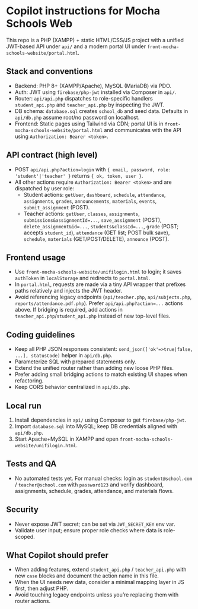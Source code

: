 # Copilot instructions for Mocha Schools Web

This repo is a PHP (XAMPP) + static HTML/CSS/JS project with a unified JWT-based API under `api/` and a modern portal UI under `front-mocha-schools-website/portal.html`.

## Stack and conventions
- Backend: PHP 8+ (XAMPP/Apache), MySQL (MariaDB) via PDO.
- Auth: JWT using `firebase/php-jwt` installed via Composer in `api/`.
- Router: `api/api.php` dispatches to role-specific handlers `student_api.php` and `teacher_api.php` by inspecting the JWT.
- DB schema: `database.sql` creates `school_db` and seed data. Defaults in `api/db.php` assume root/no password on localhost.
- Frontend: Static pages using Tailwind via CDN; portal UI is in `front-mocha-schools-website/portal.html` and communicates with the API using `Authorization: Bearer <token>`.

## API contract (high level)
- POST `api/api.php?action=login` with `{ email, password, role: 'student'|'teacher' }` returns `{ ok, token, user }`.
- All other actions require `Authorization: Bearer <token>` and are dispatched by user role:
  - Student actions: `getUser`, `dashboard`, `schedule`, `attendance`, `assignments`, `grades`, `announcements`, `materials`, `events`, `submit_assignment` (POST).
  - Teacher actions: `getUser`, `classes`, `assignments`, `submissions&assignmentId=...`, `save_assignment` (POST), `delete_assignment&id=...`, `students&classId=...`, `grade` (POST; accepts `student_id`), `attendance` (GET list; POST bulk save), `schedule`, `materials` (GET/POST/DELETE), `announce` (POST).

## Frontend usage
- Use `front-mocha-schools-website/unifilogin.html` to login; it saves `authToken` in `localStorage` and redirects to `portal.html`.
- In `portal.html`, requests are made via a tiny API wrapper that prefixes paths relatively and injects the JWT header.
- Avoid referencing legacy endpoints (`api/teacher.php`, `api/subjects.php`, `reports/attendance.pdf.php`). Prefer `api/api.php?action=...` actions above. If bridging is required, add actions in `teacher_api.php`/`student_api.php` instead of new top-level files.

## Coding guidelines
- Keep all PHP JSON responses consistent: `send_json(['ok'=>true|false, ...], statusCode)` helper in `api/db.php`.
- Parameterize SQL with prepared statements only.
- Extend the unified router rather than adding new loose PHP files.
- Prefer adding small bridging actions to match existing UI shapes when refactoring.
- Keep CORS behavior centralized in `api/db.php`.

## Local run
1. Install dependencies in `api/` using Composer to get `firebase/php-jwt`.
2. Import `database.sql` into MySQL; keep DB credentials aligned with `api/db.php`.
3. Start Apache+MySQL in XAMPP and open `front-mocha-schools-website/unifilogin.html`.

## Tests and QA
- No automated tests yet. For manual checks: login as `student@school.com` / `teacher@school.com` with `password123` and verify dashboard, assignments, schedule, grades, attendance, and materials flows.

## Security
- Never expose JWT secret; can be set via `JWT_SECRET_KEY` env var.
- Validate user input; ensure proper role checks where data is role-scoped.

## What Copilot should prefer
- When adding features, extend `student_api.php` / `teacher_api.php` with new `case` blocks and document the action name in this file.
- When the UI needs new data, consider a minimal mapping layer in JS first, then adjust PHP.
- Avoid touching legacy endpoints unless you’re replacing them with router actions.

